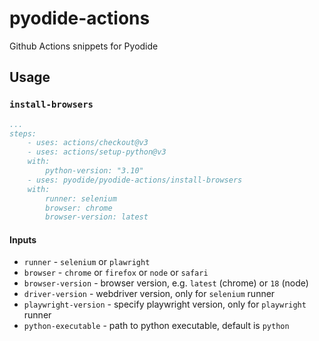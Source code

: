 # pyodide-actions

Github Actions snippets for Pyodide

## Usage

### `install-browsers`

```yaml
...
steps:
    - uses: actions/checkout@v3
    - uses: actions/setup-python@v3
    with:
        python-version: "3.10"
    - uses: pyodide/pyodide-actions/install-browsers
    with:
        runner: selenium
        browser: chrome
        browser-version: latest
```

#### Inputs

- `runner` -  `selenium` or `plawright`
- `browser` - `chrome` or `firefox` or `node` or `safari`
- `browser-version` - browser version, e.g. `latest` (chrome) or `18` (node)
- `driver-version` - webdriver version, only for `selenium` runner
- `playwright-version` - specify playwright version, only for `playwright` runner
- `python-executable` - path to python executable, default is `python`
